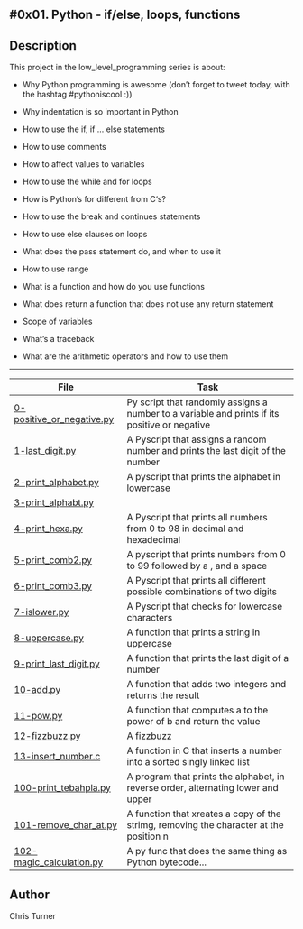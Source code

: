 #0x01. Python - if/else, loops, functions
---
## Description

This project in the low_level_programming series is about:

* Why Python programming is awesome (don’t forget to tweet today, with the hashtag #pythoniscool :))

* Why indentation is so important in Python

* How to use the if, if ... else statements

* How to use comments

* How to affect values to variables

* How to use the while and for loops

* How is Python’s for different from C‘s?

* How to use the break and continues statements

* How to use else clauses on loops

* What does the pass statement do, and when to use it

* How to use range

* What is a function and how do you use functions

* What does return a function that does not use any return statement

* Scope of variables

* What’s a traceback

* What are the arithmetic operators and how to use them

---
File|Task
---|---
[0-positive_or_negative.py ](./0-positive_or_negative.py ) | Py script that randomly assigns a number to a variable and prints if its positive or negative
[1-last_digit.py ](./1-last_digit.py ) | A Pyscript that assigns a random number and prints the last digit of the number
[2-print_alphabet.py ](./2-print_alphabet.py ) | A pyscript that prints the alphabet in lowercase
[3-print_alphabt.py ](./3-print_alphabt.py ) | 
[4-print_hexa.py ](./4-print_hexa.py ) | A Pyscript that prints all numbers from 0 to 98 in decimal and hexadecimal
[5-print_comb2.py ](./5-print_comb2.py ) | A pyscript that prints numbers from 0 to 99 followed by a , and a space
[6-print_comb3.py ](./6-print_comb3.py ) | A Pyscript that prints all different possible combinations of two digits
[7-islower.py ](./7-islower.py ) | A Pyscript that checks for lowercase characters
[8-uppercase.py ](./8-uppercase.py ) | A function that prints a string in uppercase
[9-print_last_digit.py ](./9-print_last_digit.py ) | A function that prints the last digit of a number
[10-add.py ](./10-add.py ) | A function that adds two integers and returns the result
[11-pow.py ](./11-pow.py ) | A function that computes a to the power of b and return the value
[12-fizzbuzz.py ](./12-fizzbuzz.py ) | A fizzbuzz
[13-insert_number.c ](./13-insert_number.c ) | A function in C that inserts a number into a sorted singly linked list
[100-print_tebahpla.py ](./100-print_tebahpla.py ) | A program that prints the alphabet, in reverse order, alternating lower and upper
[101-remove_char_at.py ](./101-remove_char_at.py ) | A function that xreates a copy of the strimg, removing the character at the position n
[102-magic_calculation.py ](./102-magic_calculation.py ) | A py func that does the same thing as Python bytecode...

## Author
 Chris Turner

